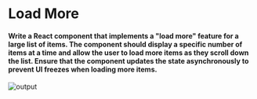 # Load More

#### Write a React component that implements a "load more" feature for a large list of items. The component should display a specific number of items at a time and allow the user to load more items as they scroll down the list. Ensure that the component updates the state asynchronously to prevent UI freezes when loading more items.

![output](https://storage.googleapis.com/acciojob-open-file-collections/loadMore.gif)
